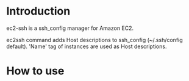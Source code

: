 # Introduction

ec2-ssh is a ssh_config manager for Amazon EC2.

ec2ssh command adds Host descriptions to ssh_config (~/.ssh/config default). 'Name' tag of instances are used as Host descriptions.

# How to use

